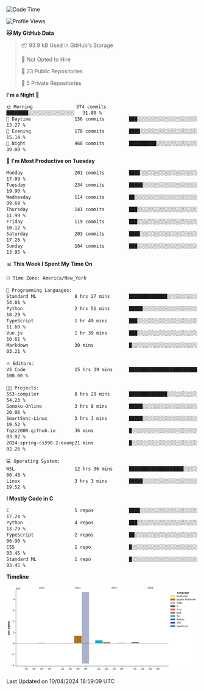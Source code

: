 <!--START_SECTION:waka-->
![Code Time](http://img.shields.io/badge/Code%20Time-184%20hrs%2032%20mins-blue)

![Profile Views](http://img.shields.io/badge/Profile%20Views-2-blue)

**🐱 My GitHub Data** 

> 📦 93.9 kB Used in GitHub's Storage 
 > 
> 🚫 Not Opted to Hire
 > 
> 📜 23 Public Repositories 
 > 
> 🔑 5 Private Repositories 
 > 
**I'm a Night 🦉** 

```text
🌞 Morning                374 commits         ████████░░░░░░░░░░░░░░░░░   31.80 % 
🌆 Daytime                156 commits         ███░░░░░░░░░░░░░░░░░░░░░░   13.27 % 
🌃 Evening                178 commits         ████░░░░░░░░░░░░░░░░░░░░░   15.14 % 
🌙 Night                  468 commits         ██████████░░░░░░░░░░░░░░░   39.80 % 
```
📅 **I'm Most Productive on Tuesday** 

```text
Monday                   201 commits         ████░░░░░░░░░░░░░░░░░░░░░   17.09 % 
Tuesday                  234 commits         █████░░░░░░░░░░░░░░░░░░░░   19.90 % 
Wednesday                114 commits         ██░░░░░░░░░░░░░░░░░░░░░░░   09.69 % 
Thursday                 141 commits         ███░░░░░░░░░░░░░░░░░░░░░░   11.99 % 
Friday                   119 commits         ███░░░░░░░░░░░░░░░░░░░░░░   10.12 % 
Saturday                 203 commits         ████░░░░░░░░░░░░░░░░░░░░░   17.26 % 
Sunday                   164 commits         ███░░░░░░░░░░░░░░░░░░░░░░   13.95 % 
```


📊 **This Week I Spent My Time On** 

```text
🕑︎ Time Zone: America/New_York

💬 Programming Languages: 
Standard ML              8 hrs 27 mins       ██████████████░░░░░░░░░░░   54.01 % 
Python                   2 hrs 51 mins       █████░░░░░░░░░░░░░░░░░░░░   18.29 % 
TypeScript               1 hr 49 mins        ███░░░░░░░░░░░░░░░░░░░░░░   11.60 % 
Vue.js                   1 hr 39 mins        ███░░░░░░░░░░░░░░░░░░░░░░   10.61 % 
Markdown                 30 mins             █░░░░░░░░░░░░░░░░░░░░░░░░   03.21 % 

🔥 Editors: 
VS Code                  15 hrs 39 mins      █████████████████████████   100.00 % 

🐱‍💻 Projects: 
553-compiler             8 hrs 29 mins       ██████████████░░░░░░░░░░░   54.23 % 
Gomoku-Online            3 hrs 8 mins        █████░░░░░░░░░░░░░░░░░░░░   20.06 % 
SmartSync-Linux          3 hrs 3 mins        █████░░░░░░░░░░░░░░░░░░░░   19.52 % 
fqzz2000.github.io       36 mins             █░░░░░░░░░░░░░░░░░░░░░░░░   03.92 % 
2024-spring-cs590.2-examp21 mins             █░░░░░░░░░░░░░░░░░░░░░░░░   02.26 % 

💻 Operating System: 
WSL                      12 hrs 36 mins      ████████████████████░░░░░   80.48 % 
Linux                    3 hrs 3 mins        █████░░░░░░░░░░░░░░░░░░░░   19.52 % 
```

**I Mostly Code in C** 

```text
C                        5 repos             ████░░░░░░░░░░░░░░░░░░░░░   17.24 % 
Python                   4 repos             ███░░░░░░░░░░░░░░░░░░░░░░   13.79 % 
TypeScript               2 repos             ██░░░░░░░░░░░░░░░░░░░░░░░   06.90 % 
CSS                      1 repo              █░░░░░░░░░░░░░░░░░░░░░░░░   03.45 % 
Standard ML              1 repo              █░░░░░░░░░░░░░░░░░░░░░░░░   03.45 % 
```



**Timeline**

![Lines of Code chart](https://raw.githubusercontent.com/fqzz2000/fqzz2000/main/assets/bar_graph.png)


 Last Updated on 10/04/2024 18:59:09 UTC
<!--END_SECTION:waka-->
